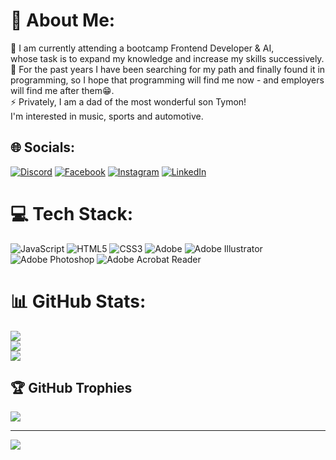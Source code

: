# 💫 About Me:
🔭 I am currently attending a bootcamp Frontend Developer & AI, <br>whose task is to expand my knowledge and increase my skills successively.<br>🌱 For the past years I have been searching for my path and finally found it in <br>programming, so I hope that programming will find me now - and employers will find me after them😁.<br>⚡ Privately, I am a dad of the most wonderful son Tymon!<br>I'm interested in music, sports and automotive.


## 🌐 Socials:
[![Discord](https://img.shields.io/badge/Discord-%237289DA.svg?logo=discord&logoColor=white)](https://discord.gg/https://discord.gg/xH69eQ2b) [![Facebook](https://img.shields.io/badge/Facebook-%231877F2.svg?logo=Facebook&logoColor=white)](https://facebook.com/https://www.facebook.com/patryk.proniewski) [![Instagram](https://img.shields.io/badge/Instagram-%23E4405F.svg?logo=Instagram&logoColor=white)](https://instagram.com/https://www.instagram.com/homer_papryk/) [![LinkedIn](https://img.shields.io/badge/LinkedIn-%230077B5.svg?logo=linkedin&logoColor=white)](https://linkedin.com/in/https://www.linkedin.com/in/patryk-proniewski-64b79519b/) 

# 💻 Tech Stack:
![JavaScript](https://img.shields.io/badge/javascript-%23323330.svg?style=for-the-badge&logo=javascript&logoColor=%23F7DF1E) ![HTML5](https://img.shields.io/badge/html5-%23E34F26.svg?style=for-the-badge&logo=html5&logoColor=white) ![CSS3](https://img.shields.io/badge/css3-%231572B6.svg?style=for-the-badge&logo=css3&logoColor=white) ![Adobe](https://img.shields.io/badge/adobe-%23FF0000.svg?style=for-the-badge&logo=adobe&logoColor=white) ![Adobe Illustrator](https://img.shields.io/badge/adobe%20illustrator-%23FF9A00.svg?style=for-the-badge&logo=adobe%20illustrator&logoColor=white) ![Adobe Photoshop](https://img.shields.io/badge/adobe%20photoshop-%2331A8FF.svg?style=for-the-badge&logo=adobe%20photoshop&logoColor=white) ![Adobe Acrobat Reader](https://img.shields.io/badge/Adobe%20Acrobat%20Reader-EC1C24.svg?style=for-the-badge&logo=Adobe%20Acrobat%20Reader&logoColor=white)
# 📊 GitHub Stats:
![](https://github-readme-stats.vercel.app/api?username=HomerPapryk&theme=dark&hide_border=false&include_all_commits=false&count_private=false)<br/>
![](https://github-readme-streak-stats.herokuapp.com/?user=HomerPapryk&theme=dark&hide_border=false)<br/>
![](https://github-readme-stats.vercel.app/api/top-langs/?username=HomerPapryk&theme=dark&hide_border=false&include_all_commits=false&count_private=false&layout=compact)

## 🏆 GitHub Trophies
![](https://github-profile-trophy.vercel.app/?username=HomerPapryk&theme=radical&no-frame=false&no-bg=true&margin-w=4)

---
[![](https://visitcount.itsvg.in/api?id=HomerPapryk&icon=4&color=0)](https://visitcount.itsvg.in)

<!-- Proudly created with GPRM ( https://gprm.itsvg.in ) -->
